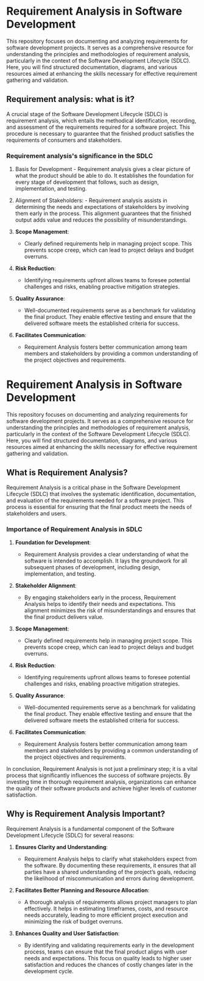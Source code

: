 # Requirement Analysis in Software Development

This repository focuses on documenting and analyzing requirements for software development projects. 
It serves as a comprehensive resource for understanding the principles and methodologies of requirement analysis, 
particularly in the context of the Software Development Lifecycle (SDLC). Here, you will find structured documentation, diagrams, and various resources aimed at
 enhancing the skills necessary for effective requirement gathering and validation.

## Requirement analysis: what is it?
A crucial stage of the Software Development Lifecycle (SDLC) is requirement analysis, 
which entails the methodical identification, recording, and assessment of the requirements required for a software project. 
This procedure is necessary to guarantee that the finished product satisfies the requirements of consumers and stakeholders.

### Requirement analysis's significance in the SDLC

1. Basis for Development - Requirement analysis gives a clear picture of what the product should be able to do.
 It establishes the foundation for every stage of development that follows, such as design, implementation, and testing.

2. Alignment of Stakeholders: - Requirement analysis assists in determining the needs and expectations of stakeholders by involving them early in the process. 
This alignment guarantees that the finished output adds value and reduces the possibility of misunderstandings.

3. **Scope Management**:
   - Clearly defined requirements help in managing project scope. This prevents scope creep, which can lead to project delays and budget overruns.

4. **Risk Reduction**:
   - Identifying requirements upfront allows teams to foresee potential challenges and risks, enabling proactive mitigation strategies.

5. **Quality Assurance**:
   - Well-documented requirements serve as a benchmark for validating the final product. 
They enable effective testing and ensure that the delivered software meets the established criteria for success.

6. **Facilitates Communication**:
   - Requirement Analysis fosters better communication among team members and stakeholders by providing a common understanding of the project objectives and requirements.

# Requirement Analysis in Software Development

This repository focuses on documenting and analyzing requirements for software development projects. It serves as a comprehensive resource for understanding the principles and methodologies of requirement analysis, particularly in the context of the Software Development Lifecycle (SDLC). Here, you will find structured documentation, diagrams, and various resources aimed at enhancing the skills necessary for effective requirement gathering and validation.

## What is Requirement Analysis?

Requirement Analysis is a critical phase in the Software Development Lifecycle (SDLC) that involves the systematic identification, documentation, and evaluation of the requirements needed for a software project. This process is essential for ensuring that the final product meets the needs of stakeholders and users.

### Importance of Requirement Analysis in SDLC

1. **Foundation for Development**:
   - Requirement Analysis provides a clear understanding of what the software is intended to accomplish. It lays the groundwork for all subsequent phases of development, including design, implementation, and testing.

2. **Stakeholder Alignment**:
   - By engaging stakeholders early in the process, Requirement Analysis helps to identify their needs and expectations. This alignment minimizes the risk of misunderstandings and ensures that the final product delivers value.

3. **Scope Management**:
   - Clearly defined requirements help in managing project scope. This prevents scope creep, which can lead to project delays and budget overruns.

4. **Risk Reduction**:
   - Identifying requirements upfront allows teams to foresee potential challenges and risks, enabling proactive mitigation strategies.

5. **Quality Assurance**:
   - Well-documented requirements serve as a benchmark for validating the final product. They enable effective testing and ensure that the delivered software meets the established criteria for success.

6. **Facilitates Communication**:
   - Requirement Analysis fosters better communication among team members and stakeholders by providing a common understanding of the project objectives and requirements.

In conclusion, Requirement Analysis is not just a preliminary step; it is a vital process that significantly influences the success of software projects. By investing time in thorough requirement analysis, organizations can enhance the quality of their software products and achieve higher levels of customer satisfaction.

## Why is Requirement Analysis Important?

Requirement Analysis is a fundamental component of the Software Development Lifecycle (SDLC) for several reasons:

1. **Ensures Clarity and Understanding**:
   - Requirement Analysis helps to clarify what stakeholders expect from the software. By documenting these requirements, it ensures that all parties have a shared understanding of the project’s goals, reducing the likelihood of miscommunication and errors during development.

2. **Facilitates Better Planning and Resource Allocation**:
   - A thorough analysis of requirements allows project managers to plan effectively. It helps in estimating timeframes, costs, and resource needs accurately, leading to more efficient project execution and minimizing the risk of budget overruns.

3. **Enhances Quality and User Satisfaction**:
   - By identifying and validating requirements early in the development process, teams can ensure that the final product aligns with user needs and expectations. This focus on quality leads to higher user satisfaction and reduces the chances of costly changes later in the development cycle.

